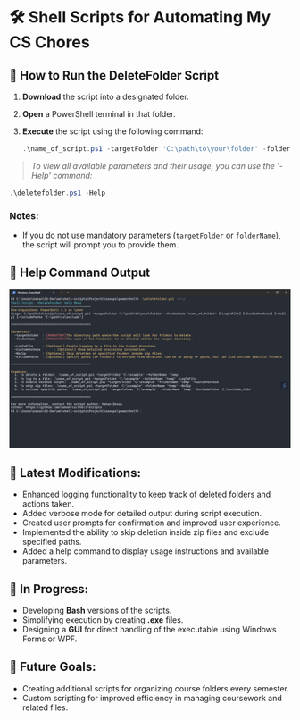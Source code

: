 # 🛠️ Shell Scripts for Automating My CS Chores

## 🚀 How to Run the DeleteFolder Script
1. **Download** the script into a designated folder.
2. **Open** a PowerShell terminal in that folder.
3. **Execute** the script using the following command:

   ```powershell
   .\name_of_script.ps1 -targetFolder 'C:\path\to\your\folder' -folderName 'name_of_folder' [-LogToFile] [-CustomVerbose] [-NoZip] [-ExcludePaths 'C:\path\to\exclude']
   ```
>*To view all available parameters and their usage, you can use the '-Help' command:*

   ```powershell
   .\deletefolder.ps1 -Help
   ```

### Notes:
- If you do not use mandatory parameters (`targetFolder` or `folderName`), the script will prompt you to provide them.

## 📸 Help Command Output
![Help Command Output](./images/help.png)



## 📜 Latest Modifications:
- Enhanced logging functionality to keep track of deleted folders and actions taken.
- Added verbose mode for detailed output during script execution.
- Created user prompts for confirmation and improved user experience.
- Implemented the ability to skip deletion inside zip files and exclude specified paths.
- Added a help command to display usage instructions and available parameters.

## 🔧 In Progress:
- Developing **Bash** versions of the scripts.
- Simplifying execution by creating **.exe** files.
- Designing a **GUI** for direct handling of the executable using Windows Forms or WPF.

## 🌟 Future Goals:
- Creating additional scripts for organizing course folders every semester.
- Custom scripting for improved efficiency in managing coursework and related files.
